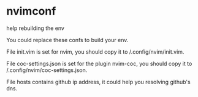# nvimconf
help rebuilding the env

You could replace these confs to build your env.

File init.vim is set for nvim, you should copy it to /.config/nvim/init.vim.

File coc-settings.json is set for the plugin nvim-coc, you should copy it to /.config/nvim/coc-settings.json.

File hosts contains github ip address, it could help you resolving github's dns.
